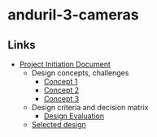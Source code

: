 # anduril-3-cameras

## Links

- [Project Initiation Document](docs/pid/project-initiation-document.md)
    - Design concepts, challenges
        - [Concept 1](docs/pid/design-concepts/concept-1.md)
        - [Concept 2](docs/pid/design-concepts/concept-2.md)
        - [Concept 3](docs/pid/design-concepts/concept-3.md)
    - Design criteria and decision matrix
        - [Design Evaluation](docs/pid/design-evaluation.md)
    - [Selected design](docs/pid/project-initiation-document.md#4-selected-design)